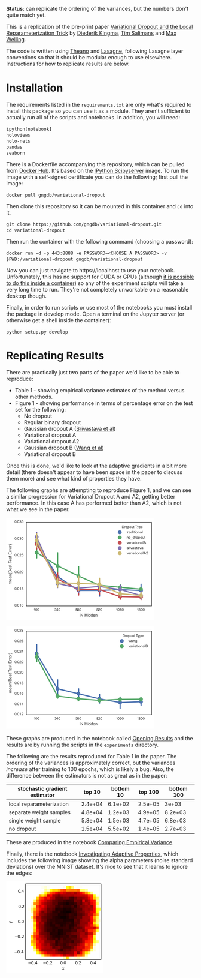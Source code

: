 
__Status__: can replicate the ordering of the variances, but the numbers 
don't quite match yet.

This is a replication of the pre-print paper [Variational Dropout and the
Local Reparameterization Trick][arxiv] by [Diederik Kingma][kingma], 
[Tim Salimans][salimans] and [Max Welling][welling].

The code is written using [Theano][] and [Lasagne][], following Lasagne
layer conventions so that it should be modular enough to use elsewhere.
Instructions for how to replicate results are below.

Installation
============

The requirements listed in the `requirements.txt` are only what's required
to install this package so you can use it as a module. They aren't
sufficient to actually run all of the scripts and notebooks. In addition,
you will need:

```
ipython[notebook]
holoviews
holo-nets
pandas
seaborn
```

There is a Dockerfile accompanying this repository, which can be pulled
from [Docker Hub][dockerhub]. It's based on the [IPython
Scipyserver][scipyserver] image. To run the image with a self-signed
certificate you can do the following; first pull the image:

```
docker pull gngdb/variational-dropout
```

Then clone this repository so it can be mounted in this container and `cd`
into it.

```
git clone https://github.com/gngdb/variational-dropout.git
cd variational-dropout
```

Then run the container with the following command (choosing a password):

```
docker run -d -p 443:8888 -e PASSWORD=<CHOOSE A PASSWORD> -v $PWD:/variational-dropout gngdb/variational-dropout
```

Now you can just navigate to https://localhost to use your notebook.
Unfortunately, this has no support for CUDA or GPUs (although [it is
possible to do this inside a container][kaixhin]) so any of the experiment
scripts will take a very long time to run. They're not completely
unworkable on a reasonable desktop though.

Finally, in order to run scripts or use most of the notebooks you must
install the package in develop mode. Open a terminal on the Jupyter server
(or otherwise get a shell inside the container):

```
python setup.py develop
```

Replicating Results
===================

There are practically just two parts of the paper we'd like to be able to
reproduce:

* Table 1 - showing empirical variance estimates of the method versus other
methods.
* Figure 1 - showing performance in terms of percentage error on the test
set for the following:
    * No dropout
    * Regular binary dropout
    * Gaussian dropout A ([Srivastava et al][sriva])
    * Variational dropout A
    * Variational dropout A2
    * Gaussian dropout B ([Wang et al][wang])
    * Variational dropout B

Once this is done, we'd like to look at the adaptive gradients in a bit
more detail (there doesn't appear to have been space in the paper to
discuss them more) and see what kind of properties they have.

The following graphs are attempting to reproduce Figure 1, and we can see a 
similar progression for Variational Dropout A and A2, getting better 
performance. In this case A has performed better than A2, which is not what
we see in the paper.

![figure1a]

![figure1b]

These graphs are produced in the notebook called [Opening Results][opening] 
and the results are by running the scripts in the `experiments` directory.

The following are the results reproduced for Table 1 in the paper. The 
ordering of the variances is approximately correct, but the variances 
_increase_ after training to 100 epochs, which is likely a bug. Also, the 
difference between the estimators is not as great as in the paper:

 stochastic gradient estimator      | top 10 | bottom 10 | top 100 | bottom 100 
------------------------------------|--------|-----------|---------|------------
local reparameterization            | 2.4e+04 | 6.1e+02 | 2.5e+05 | 3e+03
separate weight samples             | 4.8e+04 | 1.2e+03 | 4.9e+05 | 8.2e+03
single weight sample                | 5.8e+04 | 1.5e+03 | 4.7e+05 | 6.8e+03
no dropout                          | 1.5e+04 | 5.5e+02 | 1.4e+05 | 2.7e+03

These are produced in the notebook [Comparing Empirical Variance][compare].

Finally, there is the notebook [Investigating Adaptive Properties][investigating], 
which includes the following image showing the alpha parameters (noise standard
deviations) over the MNIST dataset. It's nice to see that it learns to ignore
the edges:

![ignore]

[arxiv]: http://arxiv.org/abs/1506.02557
[kingma]: http://dpkingma.com/
[salimans]: http://timsalimans.com/
[welling]: https://www.ics.uci.edu/~welling/
[theano]: http://deeplearning.net/software/theano/
[lasagne]: https://lasagne.readthedocs.org/en/latest/
[dockerhub]: https://hub.docker.com/r/gngdb/variational-dropout/
[scipyserver]: https://github.com/ipython/docker-notebook/tree/master/scipyserver
[kaixhin]: https://github.com/Kaixhin/dockerfiles
[sriva]: http://jmlr.org/papers/v15/srivastava14a.html
[wang]: http://machinelearning.wustl.edu/mlpapers/papers/wang13a
[figure1a]: presentation/images/replfigure1a.png
[figure1b]: presentation/images/replfigure1b.png
[ignore]: presentation/images/ignore.png
[compare]: https://github.com/gngdb/variational-dropout/blob/master/notebooks/Comparing%20Empirical%20Variance.ipynb
[opening]: https://github.com/gngdb/variational-dropout/blob/master/notebooks/Opening%20Results.ipynb
[investigating]: https://github.com/gngdb/variational-dropout/blob/master/notebooks/Investigating%20Adaptive%20Properties.ipynb
